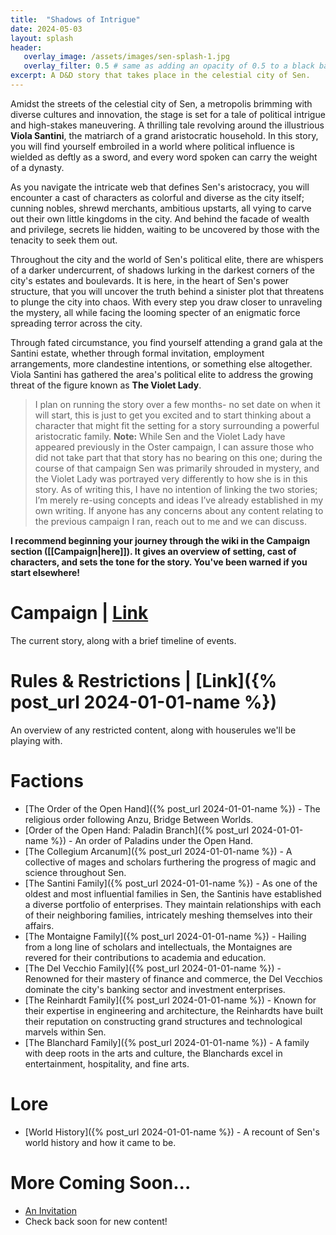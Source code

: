 ```yaml
---
title:  "Shadows of Intrigue"
date: 2024-05-03
layout: splash
header:
   overlay_image: /assets/images/sen-splash-1.jpg
   overlay_filter: 0.5 # same as adding an opacity of 0.5 to a black background
excerpt: A D&D story that takes place in the celestial city of Sen.
---
```


Amidst the streets of the celestial city of Sen, a metropolis brimming with diverse cultures and innovation, the stage is set for a tale of political intrigue and high-stakes maneuvering. A thrilling tale revolving around the illustrious **Viola Santini**, the matriarch of a grand aristocratic household. In this story, you will find yourself embroiled in a world where political influence is wielded as deftly as a sword, and every word spoken can carry the weight of a dynasty.

As you navigate the intricate web that defines Sen's aristocracy, you will encounter a cast of characters as colorful and diverse as the city itself; cunning nobles, shrewd merchants, ambitious upstarts, all vying to carve out their own little kingdoms in the city. And behind the facade of wealth and privilege, secrets lie hidden, waiting to be uncovered by those with the tenacity to seek them out.

Throughout the city and the world of Sen's political elite, there are whispers of a darker undercurrent, of shadows lurking in the darkest corners of the city's estates and boulevards. It is here, in the heart of Sen's power structure, that you will uncover the truth behind a sinister plot that threatens to plunge the city into chaos. With every step you draw closer to unraveling the mystery, all while facing the looming specter of an enigmatic force spreading 
terror across the city.

Through fated circumstance, you find yourself attending a grand gala at the Santini estate, whether through formal invitation, employment arrangements, more clandestine intentions, or something else altogether. Viola Santini has gathered the area's political elite to address the growing threat of the figure known as **The Violet Lady**.

> I plan on running the story over a few months- no set date on when it will start, this is just to get you excited and to start thinking about a character that might fit the setting for a story surrounding a powerful aristocratic family. **Note:** While Sen and the Violet Lady have appeared previously in the Oster campaign, I can assure those who did not take part that that story has no bearing on this one; during the course of that campaign Sen was primarily shrouded in mystery, and the Violet Lady was portrayed very differently to how she is in this story. As of writing this, I have no intention of linking the two stories; I’m merely re-using concepts and ideas I’ve already established in my own writing. If anyone has any concerns about any content relating to the previous campaign I ran, reach out to me and we can discuss.

**I recommend beginning your journey through the wiki in the Campaign
section (\[\[Campaign\|here\]\]). It gives an overview of setting, cast
of characters, and sets the tone for the story. You've been warned if
you start elsewhere!**

# Campaign | [Link](/the-celestial-city/2024/05/06/campaign-overview)

The current story, along with a brief timeline of events.

# Rules & Restrictions | [Link]({% post_url 2024-01-01-name %})

An overview of any restricted content, along with houserules we'll be
playing with.

# Factions

-   [The Order of the Open Hand]({% post_url 2024-01-01-name %}) -
    The religious order following Anzu, Bridge Between Worlds.
-   [Order of the Open Hand: Paladin Branch]({% post_url 2024-01-01-name %}) - An order of Paladins under the Open Hand.
-   [The Collegium Arcanum]({% post_url 2024-01-01-name %}) - A
    collective of mages and scholars furthering the progress of magic
    and science throughout Sen.
-   [The Santini Family]({% post_url 2024-01-01-name %}) - As one of the
    oldest and most influential families in Sen, the Santinis have
    established a diverse portfolio of enterprises. They maintain
    relationships with each of their neighboring families, intricately
    meshing themselves into their affairs.
-   [The Montaigne Family]({% post_url 2024-01-01-name %}) - Hailing
    from a long line of scholars and intellectuals, the Montaignes are
    revered for their contributions to academia and education.
-   [The Del Vecchio Family]({% post_url 2024-01-01-name %}) -
    Renowned for their mastery of finance and commerce, the Del Vecchios
    dominate the city's banking sector and investment enterprises.
-   [The Reinhardt Family]({% post_url 2024-01-01-name %}) - Known for
    their expertise in engineering and architecture, the Reinhardts have
    built their reputation on constructing grand structures and
    technological marvels within Sen.
-   [The Blanchard Family]({% post_url 2024-01-01-name %}) - A family
    with deep roots in the arts and culture, the Blanchards excel in
    entertainment, hospitality, and fine arts.

# Lore

-   [World History]({% post_url 2024-01-01-name %}) - A recount of Sen's world
    history and how it came to be.

# More Coming Soon...
- [An Invitation](https://ridleyb.github.io/the-celestial-city/2024/05/03/an-invitation.html)
- Check back soon for new content!
